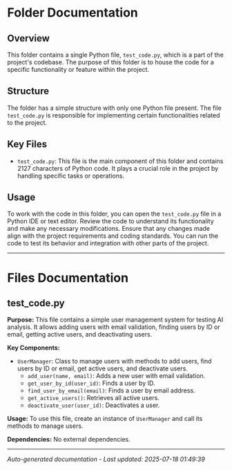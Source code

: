 # Folder Documentation

## Overview
This folder contains a single Python file, `test_code.py`, which is a part of the project's codebase. The purpose of this folder is to house the code for a specific functionality or feature within the project.

## Structure
The folder has a simple structure with only one Python file present. The file `test_code.py` is responsible for implementing certain functionalities related to the project.

## Key Files
- `test_code.py`: This file is the main component of this folder and contains 2127 characters of Python code. It plays a crucial role in the project by handling specific tasks or operations.

## Usage
To work with the code in this folder, you can open the `test_code.py` file in a Python IDE or text editor. Review the code to understand its functionality and make any necessary modifications. Ensure that any changes made align with the project requirements and coding standards. You can run the code to test its behavior and integration with other parts of the project.

---

# Files Documentation

## test_code.py

**Purpose:** This file contains a simple user management system for testing AI analysis. It allows adding users with email validation, finding users by ID or email, getting active users, and deactivating users.

**Key Components:**
- `UserManager`: Class to manage users with methods to add users, find users by ID or email, get active users, and deactivate users.
  - `add_user(name, email)`: Adds a new user with email validation.
  - `get_user_by_id(user_id)`: Finds a user by ID.
  - `find_user_by_email(email)`: Finds a user by email address.
  - `get_active_users()`: Retrieves all active users.
  - `deactivate_user(user_id)`: Deactivates a user.

**Usage:** To use this file, create an instance of `UserManager` and call its methods to manage users.

**Dependencies:** No external dependencies.

---
*Auto-generated documentation - Last updated: 2025-07-18 01:49:39*
